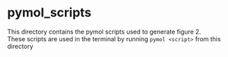 # pymol_scripts #
This directory contains the pymol scripts used to generate figure 2. \
These scripts are used in the terminal by running `pymol <script>` from this directory
